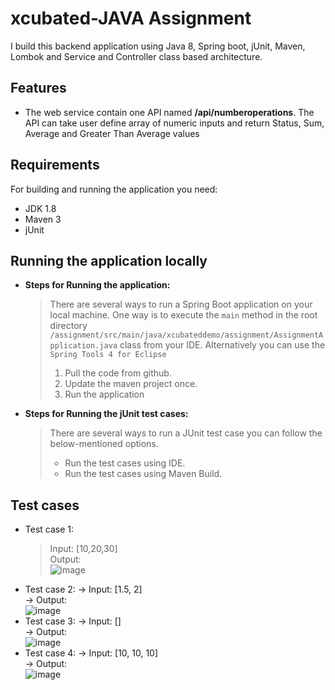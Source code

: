 
# xcubated-JAVA Assignment
I build this backend application using Java 8, Spring boot, jUnit, Maven, Lombok and Service and Controller class based architecture.


## Features

 - The web service contain one API named **/api/numberoperations**. The API can take user define array of numeric inputs and return Status, Sum, Average and Greater Than Average values

## Requirements

For building and running the application you need:

 - JDK 1.8
 - Maven 3
 - jUnit

## Running the application locally

 - **Steps for Running the application:**
	>There are several ways to run a Spring Boot application on your local machine. One way is to execute the  `main`  method in the  root directory `/assignment/src/main/java/xcubateddemo/assignment/AssignmentApplication.java`
  class from your IDE. Alternatively you can use the `Spring Tools 4 for Eclipse`
	> 1. Pull the code from github.
	> 2. Update the maven project once.
	> 3. Run the application
 - **Steps for Running the jUnit test cases:**
	 > There are several ways to run a JUnit test case you can follow the below-mentioned options.
	> - Run the test cases using IDE.
	> - Run the test cases using Maven Build.
	

## Test cases

 - Test case 1:
	> Input: [10,20,30] <br />
	> Output: <br />
	![image](https://user-images.githubusercontent.com/61537962/154401725-68c01373-3ca4-4772-b0ca-06dbae0bd697.png)
 - Test case 2:
	-> Input: [1.5, 2] <br />
	-> Output: <br />
	![image](https://user-images.githubusercontent.com/61537962/154401628-950ca2d0-6064-4ae6-ac8e-053f2af1b60c.png)
 - Test case 3:
	-> Input: [] <br />
	-> Output: <br />
	![image](https://user-images.githubusercontent.com/61537962/154401962-c2ecdd1a-74e4-4305-9e94-65163ef1b028.png)
 - Test case 4:
	-> Input: [10, 10, 10] <br />
	-> Output: <br />
	![image](https://user-images.githubusercontent.com/61537962/154402086-b0397510-ccda-4b95-825b-ed3dd85404fe.png)
